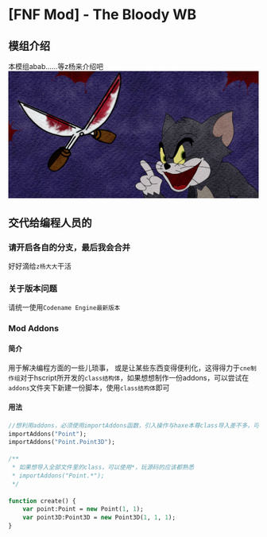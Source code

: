 # [FNF Mod] - The Bloody WB
## 模组介绍
本模组abab......等z杨来介绍吧
![](https://github.com/VapireMox/The-blood-WB--By-CNE/blob/YourDad/images/loadingMenu/1942menu.png)

## 交代给编程人员的

### 请开启各自的分支，最后我会合并
好好滴给`z杨大大`干活

### 关于版本问题
请统一使用`Codename Engine最新版本`

### Mod Addons
#### 简介
用于解决编程方面的一些儿琐事， 或是让某些东西变得便利化，这得得力于`cne制作组`对于hscript所开发的`class结构体`，如果想想制作一份addons，可以尝试在`addons`文件夹下新建一份脚本，使用`class结构体`即可

#### 用法
```haxe
//想利用addons，必须使用importAddons函数，引入操作与haxe本尊class导入差不多，可看以下操作
importAddons("Point");
importAddons("Point.Point3D");

/**
 * 如果想导入全部文件里的class，可以使用*，玩源码的应该都熟悉
 * importAddons("Point.*");
 */

function create() {
    var point:Point = new Point(1, 1);
    var point3D:Point3D = new Point3D(1, 1, 1);
}
```

